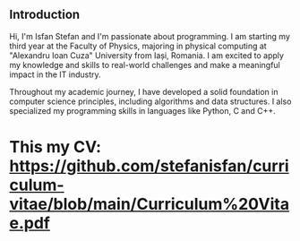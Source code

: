 ## Introduction

Hi, I'm Isfan Stefan and I'm passionate about programming. I am starting my third year at the Faculty of Physics, majoring in physical computing at "Alexandru Ioan Cuza" University from Iași, Romania. I am excited to apply my knowledge and skills to real-world challenges and make a meaningful impact in the IT industry.

Throughout my academic journey, I have developed a solid foundation in computer science principles, including algorithms and data structures. I also specialized my programming skills in languages like Python, C and C++.

# This my CV: https://github.com/stefanisfan/curriculum-vitae/blob/main/Curriculum%20Vitae.pdf
